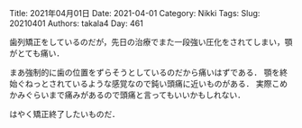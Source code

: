 ﻿Title: 2021年04月01日
Date: 2021-04-01
Category: Nikki
Tags: 
Slug: 20210401
Authors: takala4
Day: 461




歯列矯正をしているのだが，先日の治療でまた一段強い圧化をされてしまい，顎がとても痛い．


まあ強制的に歯の位置をずらそうとしているのだから痛いはずである．
顎を終始ぐねっとされているような感覚なので鈍い頭痛に近いものがある．
実際こめかみぐらいまで痛みがあるので頭痛と言ってもいいかもしれない．



はやく矯正終了したいものだ．


